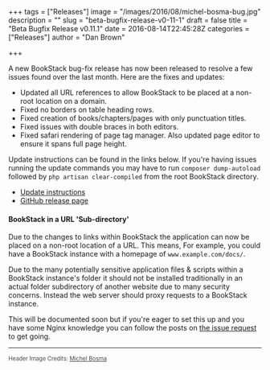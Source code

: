 +++
tags = ["Releases"]
image = "/images/2016/08/michel-bosma-bug.jpg"
description = ""
slug = "beta-bugfix-release-v0-11-1"
draft = false
title = "Beta Bugfix Release v0.11.1"
date = 2016-08-14T22:45:28Z
categories = ["Releases"]
author = "Dan Brown"

+++

A new BookStack bug-fix release has now been released to resolve a few issues found over the last month. Here are the fixes and updates:

* Updated all URL references to allow BookStack to be placed at a non-root location on a domain.
* Fixed no borders on table heading rows.
* Fixed creation of books/chapters/pages with only punctuation titles.
* Fixed issues with double braces in both editors.
* Fixed safari rendering of page tag manager. Also updated page editor to ensure it spans full page height.

Update instructions can be found in the links below. If you're having issues running the update commands you may have to run `composer dump-autoload` followed by `php artisan clear-compiled` from the root BookStack directory.

* [Update instructions](https://www.bookstackapp.com/docs/admin/updates)
* [GitHub release page](https://github.com/ssddanbrown/BookStack/releases/tag/v0.11.1)

#### BookStack in a URL 'Sub-directory'

Due to the changes to links within BookStack the application can now be placed on a non-root location of a URL. This means, For example, you could have a BookStack instance with a homepage of  `www.example.com/docs/`.

Due to the many potentially sensitive application files & scripts within a BookStack instance's folder it should not be installed traditionally in an actual folder subdirectory of another website due to many security concerns. Instead the web server should proxy requests to a BookStack instance.

This will be documented soon but if you're eager to set this up and you have some Nginx knowledge you can follow the posts on [the issue request](https://github.com/ssddanbrown/BookStack/issues/40#issuecomment-238538445) to get going.

----

<span style="font-size: 0.8em;opacity:0.8;">Header Image Credits: <a href="https://unsplash.com/@michelbosma" target="_blank">Michel Bosma</a></span>